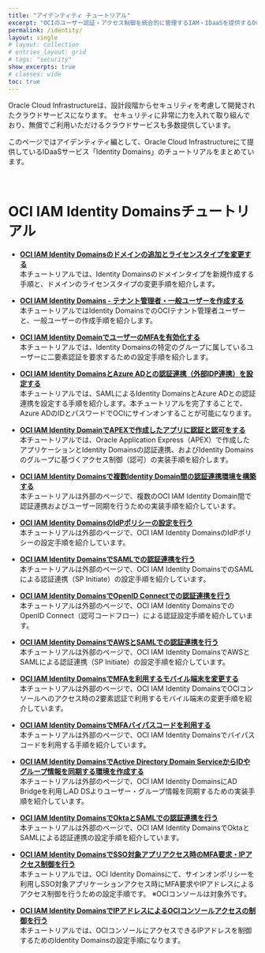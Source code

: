 ```yaml
---
title: "アイデンティティ チュートリアル"
excerpt: "OCIのユーザー認証・アクセス制御を統合的に管理するIAM・IDaaSを提供するOCI Identity Domainsについて学習できるチュートリアルです。"
permalink: /identity/
layout: single
# layout: collection
# entries_layout: grid
# tags: "security"
show_excerpts: true
# classes: wide
toc: true
---
```


<!-- このページのpath:

/ocitutorials/_pages/identity
-->

Oracle Cloud Infrastructureは、設計段階からセキュリティを考慮して開発されたクラウドサービスになります。
セキュリティに非常に力を入れて取り組んでおり、無償でご利用いただけるクラウドサービスも多数提供しています。

このページではアイデンティティ編として、Oracle Cloud Infrastructureにて提供しているIDaaSサービス「Identity Domains」のチュートリアルをまとめています。

<br/>


# OCI IAM Identity Domainsチュートリアル

+ **[OCI IAM Identity Domainsのドメインの追加とライセンスタイプを変更する](/ocitutorials/identity/identitydomain-createdomain-alterdomaintype)**  
   本チュートリアルでは、Identity Domainsのドメインタイプを新規作成する手順と、ドメインのライセンスタイプの変更手順を紹介します。

+ **[OCI IAM Identity Domains - テナント管理者・一般ユーザーを作成する](/ocitutorials/identity/identitydomain-setup-users/)**  
   本チュートリアルではIdentity DomainsでのOCIテナント管理者ユーザーと、一般ユーザーの作成手順を紹介します。

+ **[OCI IAM Identity DomainでユーザーのMFAを有効化する](/ocitutorials/identity/identitydomain-mfa/)**  
   本チュートリアルでは、Identity Domainsの特定のグループに属しているユーザーに二要素認証を要求するための設定手順を紹介します。

+ **[OCI IAM Identity DomainsとAzure ADとの認証連携（外部IDP連携）を設定する](/ocitutorials/identity/identitydomain-azuread/)**  
   本チュートリアルでは、SAMLによるIdentity DomainsとAzure ADとの認証連携を設定する手順を紹介します。本チュートリアルを完了することで、Azure ADのIDとパスワードでOCIにサインオンすることが可能になります。

+ **[OCI IAM Identity DomainでAPEXで作成したアプリに認証と認可をする](/ocitutorials/identity/identitydomain-apex-sso/)**  
   本チュートリアルでは、Oracle Application Express（APEX）で作成したアプリケーションとIdentity Domainsの認証連携、およびIdentity Domainsのグループに基づくアクセス制御（認可）の実装手順を紹介します。

+ **[OCI IAM Identity Domainsで複数Identity Domain間の認証連携環境を構築する](https://speakerdeck.com/oracle4engineer/sso-setup-between-multiple-identity-domains)**  
   本チュートリアルは外部のページで、複数のOCI IAM Identity Domain間で認証連携およびユーザー同期を行うための実装手順を紹介しています。

+ **[OCI IAM Identity DomainsのIdPポリシーの設定を行う](https://speakerdeck.com/oracle4engineer/identity-domain-idp-policy)**  
   本チュートリアルは外部のページで、OCI IAM Identity DomainsのIdPポリシーの設定手順を紹介しています。

+ **[OCI IAM Identity DomainsでSAMLでの認証連携を行う](https://speakerdeck.com/oracle4engineer/identity-domain-saml-basic)**  
   本チュートリアルは外部のページで、OCI IAM Identity DomainsでのSAMLによる認証連携（SP Initiate）の設定手順を紹介しています。

+ **[OCI IAM Identity DomainsでOpenID Connectでの認証連携を行う](https://speakerdeck.com/oracle4engineer/identity-domain-openid-connect-basic)**  
   本チュートリアルは外部のページで、OCI IAM Identity DomainsでのOpenID Connect（認可コードフロー）による認証設定手順を紹介しています。

+ **[OCI IAM Identity DomainsでAWSとSAMLでの認証連携を行う](https://speakerdeck.com/oracle4engineer/oci-iam-identity-domainstoawstonoren-zheng-lian-xi-she-ding-shou-shun)**  
   本チュートリアルは外部のページで、OCI IAM Identity DomainsでAWSとSAMLによる認証連携（SP Initiate）の設定手順を紹介しています。

+ **[OCI IAM Identity DomainsでMFAを利用するモバイル端末を変更する](https://speakerdeck.com/oracle4engineer/identity-domain-change-mobile-device-for-mfa)**  
   本チュートリアルは外部のページで、OCI IAM Identity DomainsでOCIコンソールへのアクセス時の2要素認証で利用するモバイル端末の変更手順を紹介しています。

+ **[OCI IAM Identity DomainsでMFAバイパスコードを利用する](https://speakerdeck.com/oracle4engineer/identity-domain-bypass-code-for-mfa)**  
   本チュートリアルは外部のページで、OCI IAM Identity Domainsでバイパスコードを利用する手順を紹介しています。

+ **[OCI IAM Identity DomainsでActive Directory Domain ServiceからIDやグループ情報を同期する環境を作成する](https://speakerdeck.com/oracle4engineer/id-sync-settings-with-ad)**  
   本チュートリアルは外部のページで、OCI IAM Identity DomainsにAD Bridgeを利用しAD DSよりユーザー・グループ情報を同期するための実装手順を紹介しています。

+ **[OCI IAM Identity DomainsでOktaとSAMLでの認証連携を行う](https://speakerdeck.com/oracle4engineer/oci-iam-identity-domain-oktatonoren-zheng-lian-xi-she-ding-shou-shun)**  
   本チュートリアルは外部のページで、OCI IAM Identity DomainsでOktaとSAMLによる認証連携の設定手順を紹介しています。

+ **[OCI IAM Identity DomainsでSSO対象アプリアクセス時のMFA要求・IPアクセス制御を行う](https://speakerdeck.com/oracle4engineer/oci-iam-identity-domains-mfa-and-ip-address-access-control-for-sso-apps)**  
   本チュートリアルでは、OCI Identity Domainsにて、サインオンポリシーを利用しSSO対象アプリケーションアクセス時にMFA要求やIPアドレスによるアクセス制御を行うための設定手順です。 ※OCIコンソールは対象外です。

+ **[OCI IAM Identity DomainsでIPアドレスによるOCIコンソールアクセスの制御を行う](https://speakerdeck.com/oracle4engineer/oci-iam-identity-domains-control-oci-console-access-by-ip-address)**  
   本チュートリアルでは、OCIコンソールにアクセスできるIPアドレスを制御するためのIdentity Domainsの設定手順になります。